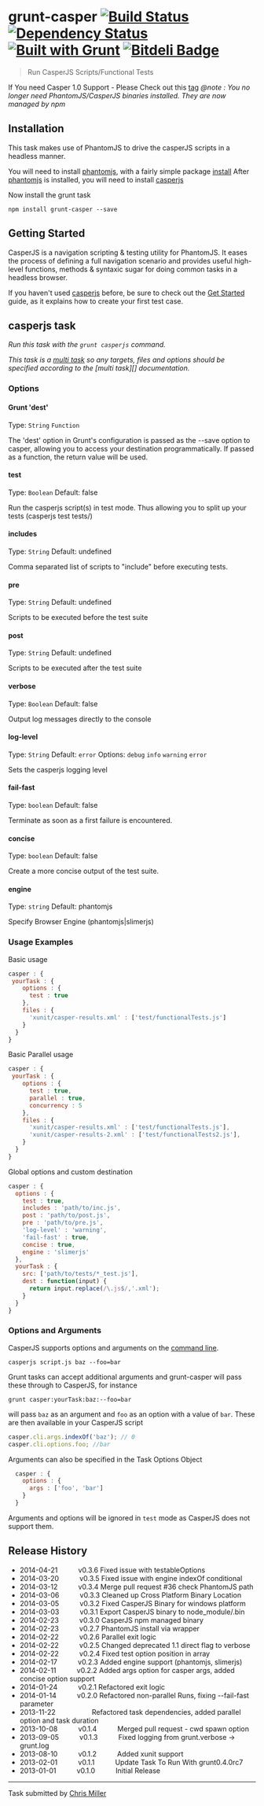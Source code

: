 # grunt-casper [![Build Status](https://secure.travis-ci.org/iamchrismiller/grunt-casper.png?branch=master)](http://travis-ci.org/iamchrismiller/grunt-casper)  [![Dependency Status](https://david-dm.org/iamchrismiller/grunt-casper.png)](https://david-dm.org/iamchrismiller/grunt-casper.png) [![Built with Grunt](https://cdn.gruntjs.com/builtwith.png)](http://gruntjs.com/) [![Bitdeli Badge](https://d2weczhvl823v0.cloudfront.net/iamchrismiller/grunt-casper/trend.png)](https://bitdeli.com/free "Bitdeli Badge")

> Run CasperJS Scripts/Functional Tests

If You need Casper 1.0 Support - Please Check out this [tag](https://github.com/iamchrismiller/grunt-casper/tree/1.0)
*@note : You no longer need PhantomJS/CasperJS binaries installed. They are now managed by npm*

## Installation

This task makes use of PhantomJS to drive the casperJS scripts in a headless manner.

You will need to install [phantomjs](http://phantomjs.org/), with a fairly simple package [install](http://phantomjs.org/download.html)
After [phantomjs](http://phantomjs.org/) is installed, you will need to install [casperjs](http://casperjs.org/installation.html)

Now install the grunt task

```shell
npm install grunt-casper --save
```

## Getting Started

CasperJS is a navigation scripting & testing utility for PhantomJS. It eases the process of defining a full navigation scenario and provides useful high-level functions, methods & syntaxic sugar for doing common tasks in a headless browser.

If you haven't used [casperjs](http://casperjs.org/) before, be sure to check out the [Get Started](http://casperjs.org/quickstart.html) guide, as it explains how to create your first test case.


## casperjs task
_Run this task with the `grunt casperjs` command._

_This task is a [multi task](https://github.com/gruntjs/grunt/wiki/Configuring-tasks) so any targets, files and options should be specified according to the [multi task][] documentation._

### Options

#### Grunt 'dest'
Type: `String` `Function`

The 'dest' option in Grunt's configuration is passed as the --save option to casper, allowing you to access
   your destination programmatically. If passed as a function, the return value will be used.

#### test
Type: `Boolean`
Default: false

Run the casperjs script(s) in test mode. Thus allowing you to split up your tests (casperjs test tests/)

#### includes
Type: `String`
Default: undefined

Comma separated list of scripts to "include" before executing tests.

#### pre
Type: `String`
Default: undefined

Scripts to be executed before the test suite

#### post
Type: `String`
Default: undefined

Scripts to be executed after the test suite

#### verbose
Type: `Boolean`
Default: false

Output log messages directly to the console

#### log-level
Type: `String`
Default: `error`
Options: `debug` `info` `warning` `error`

Sets the casperjs logging level

#### fail-fast
Type: `boolean`
Default: false

Terminate as soon as a first failure is encountered.


#### concise
Type: `boolean`
Default: false

Create a more concise output of the test suite.


#### engine
Type: `string`
Default: phantomjs

Specify Browser Engine (phantomjs|slimerjs)


### Usage Examples

Basic usage
```js
casper : {
 yourTask : {
    options : {
      test : true
    },
    files : {
      'xunit/casper-results.xml' : ['test/functionalTests.js']
    }
  }
}
```

Basic Parallel usage
```js
casper : {
 yourTask : {
    options : {
      test : true,
      parallel : true,
      concurrency : 5
    },
    files : {
      'xunit/casper-results.xml' : ['test/functionalTests.js'],
      'xunit/casper-results-2.xml' : ['test/functionalTests2.js'],
    }
  }
}
```

Global options and custom destination

```js
casper : {
  options : {
    test : true,
    includes : 'path/to/inc.js',
    post : 'path/to/post.js',
    pre : 'path/to/pre.js',
    'log-level' : 'warning',
    'fail-fast' : true,
    concise : true,
    engine : 'slimerjs'
  },
  yourTask : {
    src: ['path/to/tests/*_test.js'],
    dest : function(input) {
      return input.replace(/\.js$/,'.xml');
    }
  }
}
```

### Options and Arguments
CasperJS supports options and arguments on the [command line](http://docs.casperjs.org/en/latest/cli.html).

`casperjs script.js baz --foo=bar`

Grunt tasks can accept additional arguments and grunt-casper will pass these through to CasperJS, for instance

`grunt casper:yourTask:baz:--foo=bar`

will pass `baz` as an argument and `foo` as an option with a value of `bar`.  These are then available in your CasperJS script 

```js
casper.cli.args.indexOf('baz'); // 0
casper.cli.options.foo; //bar
```

Arguments can also be specified in the Task Options Object

```js
  casper : {
    options : {
      args : ['foo', 'bar']
    }
  }
```

Arguments and options will be ignored in `test` mode as CasperJS does not support them.

## Release History

 * 2014-04-21   v0.3.6   Fixed issue with testableOptions
 * 2014-03-20   v0.3.5   Fixed issue with engine indexOf conditional
 * 2014-03-12   v0.3.4   Merge pull request #36 check PhantomJS path
 * 2014-03-06   v0.3.3   Cleaned up Cross Platform Binary Location
 * 2014-03-05   v0.3.2   Fixed CasperJS Binary for windows platform
 * 2014-03-03   v0.3.1   Export CasperJS binary to node_module/.bin
 * 2014-02-23   v0.3.0   CasperJS npm managed binary
 * 2014-02-23   v0.2.7   PhantomJS install via wrapper
 * 2014-02-22   v0.2.6   Parallel exit logic
 * 2014-02-22   v0.2.5   Changed deprecated 1.1 direct flag to verbose
 * 2014-02-22   v0.2.4   Fixed test option position in array
 * 2014-02-17   v0.2.3   Added engine support (phantomjs, slimerjs)
 * 2014-02-11   v0.2.2   Added args option for casper args, added concise option support
 * 2014-01-24   v0.2.1   Refactored exit logic
 * 2014-01-14   v0.2.0   Refactored non-parallel Runs, fixing --fail-fast parameter   
 * 2013-11-22            Refactored task dependencies, added parallel option and task duration
 * 2013-10-08   v0.1.4   Merged pull request - cwd spawn option
 * 2013-09-05   v0.1.3   Fixed logging from grunt.verbose -> grunt.log
 * 2013-08-10   v0.1.2   Added xunit support
 * 2013-02-01   v0.1.1   Update Task To Run With grunt0.4.0rc7
 * 2013-01-01   v0.1.0   Initial Release

---

Task submitted by [Chris Miller](http://chris-miller.me)

